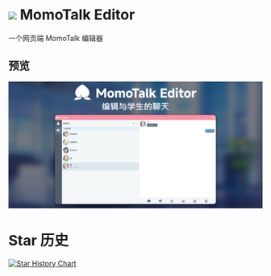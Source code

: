 # <img src="https://momotalk.slouchwind.vercel.app/api/icon" width="35px" /> MomoTalk Editor

一个网页端 MomoTalk 编辑器

## 预览

![preview](./img/preview.png)

# Star 历史

[![Star History Chart](https://api.star-history.com/svg?repos=Slouchwind/momotalk-editor&type=Date)](https://star-history.com/#Slouchwind/momotalk-editor&Date)
